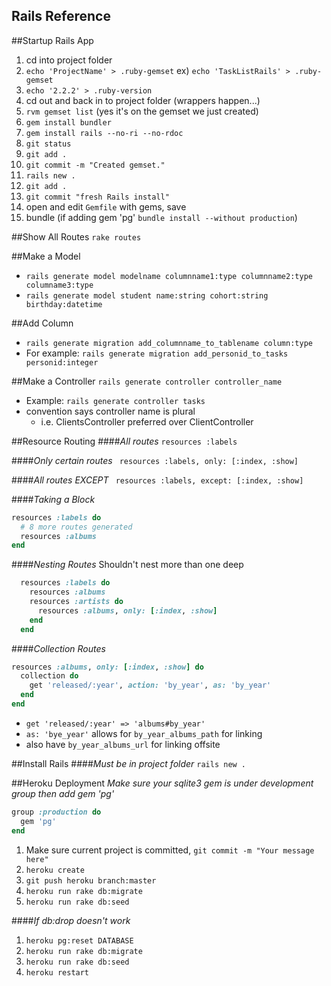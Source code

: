 Rails Reference
----------------

##Startup Rails App
1.  cd into project folder
2.  `echo 'ProjectName' > .ruby-gemset` ex) `echo 'TaskListRails' > .ruby-gemset`
3.  `echo '2.2.2' > .ruby-version`
4.  cd out and back in to project folder (wrappers happen...)
5.  `rvm gemset list` (yes it's on the gemset we just created)
6.  `gem install bundler`
7.  `gem install rails --no-ri --no-rdoc`
8.  `git status`
9.  `git add .`
10. `git commit -m "Created gemset."`
11. `rails new .`
12. `git add .`
12. `git commit "fresh Rails install"`
14. open and edit `Gemfile` with gems, save
15. bundle (if adding gem 'pg' `bundle install --without production`)

##Show All Routes
`rake routes`

##Make a Model
- `rails generate model modelname columnname1:type columnname2:type columname3:type`
- `rails generate model student name:string cohort:string birthday:datetime`

##Add Column
- `rails generate migration add_columnname_to_tablename column:type` 
- For example: `rails generate migration add_personid_to_tasks personid:integer`

##Make a Controller
`rails generate controller controller_name`
- Example: `rails generate controller tasks`
- convention says controller name is plural
  - i.e. ClientsController preferred over ClientController

##Resource Routing
####_All routes_
`resources :labels`

####_Only certain routes_
` resources :labels, only: [:index, :show]`

####_All routes EXCEPT_
` resources :labels, except: [:index, :show]`

####_Taking a Block_
```ruby
resources :labels do
  # 8 more routes generated
  resources :albums
end
```

####_Nesting Routes_
Shouldn't nest more than one deep

```ruby
  resources :labels do
    resources :albums
    resources :artists do
      resources :albums, only: [:index, :show]
    end
  end
```

####_Collection Routes_
```ruby
resources :albums, only: [:index, :show] do
  collection do
    get 'released/:year', action: 'by_year', as: 'by_year'
  end
end
```
- `get 'released/:year' => 'albums#by_year'`
- `as: 'bye_year'` allows for `by_year_albums_path` for linking
- also have `by_year_albums_url` for linking offsite

##Install Rails
####_Must be in project folder_
`rails new .`

##Heroku Deployment
_Make sure your sqlite3 gem is under development group then add gem 'pg'_
```ruby
group :production do
  gem 'pg'
end
```

1. Make sure current project is committed, `git commit -m "Your message here"`
2. `heroku create`
3. `git push heroku branch:master`
4. `heroku run rake db:migrate`
5. `heroku run rake db:seed`

####_If db:drop doesn't work_
1. `heroku pg:reset DATABASE`
2. `heroku run rake db:migrate`
3. `heroku run rake db:seed`
4. `heroku restart`
